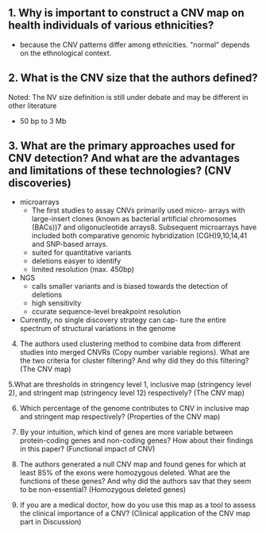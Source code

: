 
## 1. Why is important to construct a CNV map on health individuals of various ethnicities?
- because the CNV patterns differ among ethnicities. "normal" depends on the ethnological context.

## 2. What is the CNV size that the authors defined? 
Noted: The NV size definition is still under debate and may be different in other literature
- 50 bp to 3 Mb

## 3. What are the primary approaches used for CNV detection? And what are the advantages and limitations of these technologies? (CNV discoveries)
- microarrays
  - The first studies to assay CNVs primarily used micro- arrays with large-insert clones (known as bacterial artificial chromosomes (BACs))7 and oligonucleotide arrays8. Subsequent microarrays have included both comparative genomic hybridization (CGH)9,10,14,41 and SNP-based arrays.
  - suited for quantitative variants
  - deletions easyer to identify
  - limited resolution (max. 450bp)
- NGS
  - calls smaller variants and is biased towards the detection of deletions
  - high sensitivity
  - ccurate sequence-level breakpoint resolution
- Currently, no single discovery strategy can cap- ture the entire spectrum of structural variations in the genome

4. The authors used clustering method to combine data from different studies into merged
CNVRs (Copy number variable regions). What are the two criteria for cluster filtering? And
why did they do this filtering? (The CNV map)

5.What are thresholds in stringency level 1, inclusive map (stringency level 2), and stringent
map (stringency level 12) respectively? (The CNV map)

6. Which percentage of the genome contributes to CNV in inclusive map and stringent map
respectively? (Properties of the CNV map)

7. By your intuition, which kind of genes are more variable between protein-coding genes and
non-coding genes? How about their findings in this paper? (Functional impact of CNV)

8. The authors generated a null CNV map and found genes for which at least 85% of the
exons were homozygous deleted. What are the functions of these genes? And why did the
authors sav that they seem to be non-essential? (Homozygous deleted genes)

9. If you are a medical doctor, how do you use this map as a tool to assess the clinical
importance of a CNV? (Clinical application of the CNV map part in Discussion)
